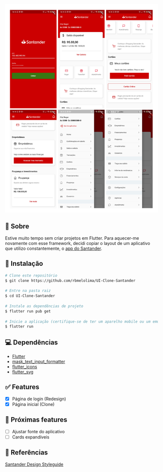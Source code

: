 ![Screenshot](./images/docs/UI-Clone-Santander.png)

## :page_facing_up: Sobre
Estive muito tempo sem criar projetos em Flutter. Para aquecer-me novamente com esse framework, decidi copiar o layout de um aplicativo que utilizo constantemente, o [app do Santander](https://www.santander.com.br/atendimento-para-voce/app-santander). 

## :hammer: Instalação
```bash
# Clone este repositório
$ git clone https://github.com/rbmelolima/UI-Clone-Santander

# Entre na pasta raiz
$ cd UI-Clone-Santander

# Instale as dependências de projeto
$ flutter run pub get

# Inicie a aplicação (certifique-se de ter um aparelho mobile ou um emulador)
$ flutter run 
```

## :computer: Dependências
- [Flutter](https://flutter.dev/docs)
- [mask_text_input_formatter](https://pub.dev/packages/mask_text_input_formatter)
- [flutter_icons](https://pub.dev/packages/flutter_icons)
- [flutter_svg](https://pub.dev/packages/flutter_svg)

## :white_check_mark: Features
- [x] Página de login (Redesign)
- [x] Página inicial (Clone)

## :construction: Próximas features
- [ ] Ajustar fonte do aplicativo
- [ ] Cards expandíveis

## :link: Referências
[Santander Design Styleguide](https://www.google.com/url?sa=t&rct=j&q=&esrc=s&source=web&cd=&cad=rja&uact=8&ved=2ahUKEwicsPXamZ7sAhUDKLkGHVveA1AQFjAAegQIBBAC&url=https%3A%2F%2Fsantander-styleguide.herokuapp.com%2F&usg=AOvVaw11NSZvdvQigHgx9sE82_ro)
